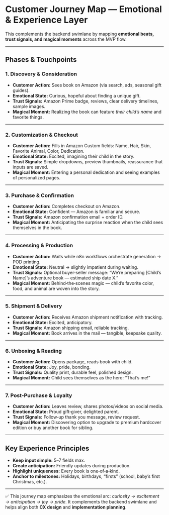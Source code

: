 # Customer Journey Map — Emotional & Experience Layer

This complements the backend swimlane by mapping **emotional beats, trust signals, and magical moments** across the MVP flow.

---

## Phases & Touchpoints

### 1. Discovery & Consideration
- **Customer Action:** Sees book on Amazon (via search, ads, seasonal gift guides).
- **Emotional State:** Curious, hopeful about finding a unique gift.
- **Trust Signals:** Amazon Prime badge, reviews, clear delivery timelines, sample images.
- **Magical Moment:** Realizing the book can feature *their child’s name* and favorite things.

---

### 2. Customization & Checkout
- **Customer Action:** Fills in Amazon Custom fields: Name, Hair, Skin, Favorite Animal, Color, Dedication.
- **Emotional State:** Excited, imagining their child in the story.
- **Trust Signals:** Simple dropdowns, preview thumbnails, reassurance that inputs are saved.
- **Magical Moment:** Entering a personal dedication and seeing examples of personalized pages.

---

### 3. Purchase & Confirmation
- **Customer Action:** Completes checkout on Amazon.
- **Emotional State:** Confident — Amazon is familiar and secure.
- **Trust Signals:** Amazon confirmation email + order ID.
- **Magical Moment:** Anticipating the surprise reaction when the child sees themselves in the book.

---

### 4. Processing & Production
- **Customer Action:** Waits while n8n workflows orchestrate generation → POD printing.
- **Emotional State:** Neutral → slightly impatient during waiting.
- **Trust Signals:** Optional buyer‑seller message: “We’re preparing [Child’s Name]’s adventure book — estimated ship date X.”
- **Magical Moment:** Behind‑the‑scenes magic — child’s favorite color, food, and animal are woven into the story.

---

### 5. Shipment & Delivery
- **Customer Action:** Receives Amazon shipment notification with tracking.
- **Emotional State:** Excited, anticipatory.
- **Trust Signals:** Amazon shipping email, reliable tracking.
- **Magical Moment:** Book arrives in the mail — tangible, keepsake quality.

---

### 6. Unboxing & Reading
- **Customer Action:** Opens package, reads book with child.
- **Emotional State:** Joy, pride, bonding.
- **Trust Signals:** Quality print, durable feel, polished design.
- **Magical Moment:** Child sees themselves as the hero: “That’s me!”

---

### 7. Post‑Purchase & Loyalty
- **Customer Action:** Leaves review, shares photos/videos on social media.
- **Emotional State:** Proud gift‑giver, delighted parent.
- **Trust Signals:** Follow‑up thank you message, review request.
- **Magical Moment:** Discovering option to upgrade to premium hardcover edition or buy another book for sibling.

---

## Key Experience Principles
- **Keep input simple:** 5–7 fields max.
- **Create anticipation:** Friendly updates during production.
- **Highlight uniqueness:** Every book is one‑of‑a‑kind.
- **Anchor to milestones:** Holidays, birthdays, “firsts” (school, baby’s first Christmas, etc.).

---

✅ This journey map emphasizes the emotional arc: *curiosity → excitement → anticipation → joy → pride*. It complements the backend swimlane and helps align both **CX design** and **implementation planning**.

